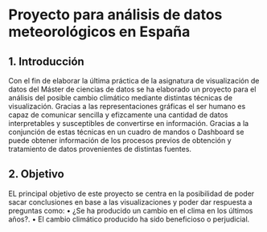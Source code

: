 # Proyecto para análisis de datos meteorológicos en España
## 1. Introducción
Con el fin de elaborar la última práctica de la asignatura de visualización de datos del Máster de ciencias de datos se ha elaborado un proyecto para el análisis del posible cambio climático mediante distintas técnicas de visualización. Gracias a las representaciones gráficas el ser humano es capaz de comunicar sencilla y efizcamente una cantidad de datos interpretables y susceptibles de convertirse en información. Gracias a la conjunción de estas técnicas en un cuadro de mandos o Dashboard se puede obtener información de los procesos previos de obtención y tratamiento de datos provenientes de distintas fuentes.

## 2. Objetivo

EL principal objetivo de este proyecto se centra en la posibilidad de poder sacar conclusiones en base a las visualizaciones y poder dar respuesta a preguntas como: 
• ¿Se ha producido un cambio en el clima en los últimos años?.
• El cambio climático producido ha sido beneficioso o perjudicial.
